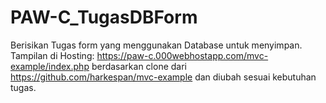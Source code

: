 # PAW-C_TugasDBForm
Berisikan Tugas form yang menggunakan Database untuk menyimpan.
Tampilan di Hosting: https://paw-c.000webhostapp.com/mvc-example/index.php
berdasarkan clone dari https://github.com/harkespan/mvc-example dan diubah sesuai kebutuhan tugas.
